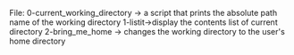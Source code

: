 File: 0-current_working_directory -> a script that prints the absolute path name of the working directory
1-listit->display the contents list of current directory
2-bring_me_home -> changes the working directory to the user's home directory
